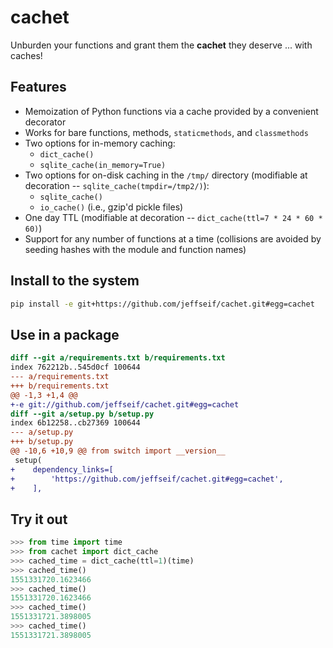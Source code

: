 # cachet

Unburden your functions and grant them the **cachet** they deserve ... with caches!

## Features

- Memoization of Python functions via a cache provided by a convenient decorator
- Works for bare functions, methods, `staticmethods`, and `classmethods`
- Two options for in-memory caching:
  - `dict_cache()`
  - `sqlite_cache(in_memory=True)`
- Two options for on-disk caching in the `/tmp/` directory (modifiable at decoration -- `sqlite_cache(tmpdir=/tmp2/)`):
  - `sqlite_cache()`
  - `io_cache()` (i.e., gzip'd pickle files)
- One day TTL (modifiable at decoration -- `dict_cache(ttl=7 * 24 * 60 * 60)`)
- Support for any number of functions at a time (collisions are avoided by seeding hashes with the module and function names)

## Install to the system

```bash
pip install -e git+https://github.com/jeffseif/cachet.git#egg=cachet
```

## Use in a package

```diff
diff --git a/requirements.txt b/requirements.txt
index 762212b..545d0cf 100644
--- a/requirements.txt
+++ b/requirements.txt
@@ -1,3 +1,4 @@
+-e git://github.com/jeffseif/cachet.git#egg=cachet
diff --git a/setup.py b/setup.py
index 6b12258..cb27369 100644
--- a/setup.py
+++ b/setup.py
@@ -10,6 +10,9 @@ from switch import __version__
 setup(
+    dependency_links=[
+        'https://github.com/jeffseif/cachet.git#egg=cachet',
+    ],
```

## Try it out

```python
>>> from time import time
>>> from cachet import dict_cache
>>> cached_time = dict_cache(ttl=1)(time)
>>> cached_time()
1551331720.1623466
>>> cached_time()
1551331720.1623466
>>> cached_time()
1551331721.3898005
>>> cached_time()
1551331721.3898005
```
